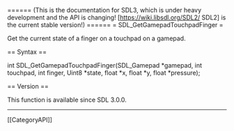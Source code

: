 ====== (This is the documentation for SDL3, which is under heavy development and the API is changing! [https://wiki.libsdl.org/SDL2/ SDL2] is the current stable version!) ======
= SDL_GetGamepadTouchpadFinger =

Get the current state of a finger on a touchpad on a gamepad.

== Syntax ==

<syntaxhighlight lang='c'>
int SDL_GetGamepadTouchpadFinger(SDL_Gamepad *gamepad, int touchpad, int finger, Uint8 *state, float *x, float *y, float *pressure);
</syntaxhighlight>

== Version ==

This function is available since SDL 3.0.0.

----
[[CategoryAPI]]


